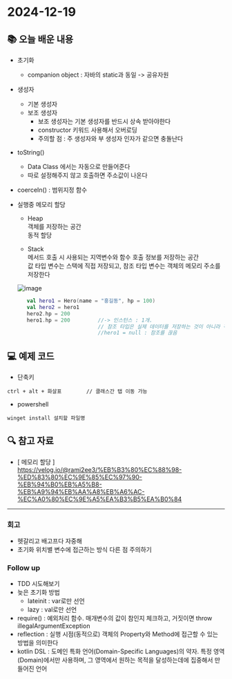 # 2024-12-19

## 📚 오늘 배운 내용
- 초기화
  - companion object : 자바의 static과 동일 -> 공유자원
- 생성자
  - 기본 생성자
  - 보조 생성자
    - 보조 생성자는 기본 생성자를 반드시 상속 받아야한다
    - constructor 키워드 사용해서 오버로딩
    - 주의할 점 : 주 생성자와 부 생성자 인자가 같으면 충돌난다
- toString() 
  - Data Class 에서는 자동으로 만들어준다
  - 따로 설정해주지 않고 호출하면 주소값이 나온다
- coerceIn() : 범위지정 함수

- 실행중 메모리 할당
  - Heap   
    객체를 저장하는 공간   
    동적 할당   
    
  - Stack    
    메서드 호출 시 사용되는 지역변수와 함수 호출 정보를 저장하는 공간   
    값 타입 변수는 스택에 직접 저장되고, 참조 타입 변수는 객체의 메모리 주소를 저장한다
    
  ![image](https://github.com/user-attachments/assets/3255fcd2-80a3-4b01-bd14-f4464301c98e)


  ```kotlin
     val hero1 = Hero(name = "홍길동", hp = 100)
     val hero2 = hero1
     hero2.hp = 200
     hero1.hp = 200         //-> 인스턴스 : 1개. 
                            // 참조 타입은 실제 데이터를 저장하는 것이 아니라 객체가 저장된 메모리 위치를 가리킨다
                            //hero1 = null : 참조를 끊음
  ```

## 💻 예제 코드
<!-- 실습한 코드나 예제를 추가 -->
- 단축키
```text
ctrl + alt + 화살표        // 클래스간 탭 이동 가능
```
- powershell
```shell
winget install 설치할 파일명
```

## 🔍 참고 자료

- [ 메모리 할당 ]     
https://velog.io/@rami2ee3/%EB%B3%80%EC%88%98-%ED%83%80%EC%9E%85%EC%97%90-%EB%94%B0%EB%A5%B8-%EB%A9%94%EB%AA%A8%EB%A6%AC-%EC%A0%80%EC%9E%A5%EA%B3%B5%EA%B0%84

---

### 회고

- 헷갈리고 배고프다 자중해
- 초기화 위치별 변수에 접근하는 방식 다른 점 주의하기


### Follow up

- TDD 시도해보기
- 늦은 초기화 방법
  - lateinit : var로만 선언
  - lazy : val로만 선언
- require() : 예외처리 함수. 매개변수의 값이 참인지 체크하고, 거짓이면 throw illegalArgumentException
- reflection : 실행 시점(동적으로) 객체의 Property와 Method에 접근할 수 있는 방법을 의미한다
- kotlin DSL : 도메인 특화 언어(Domain-Specific Languages)의 약자. 특정 영역(Domain)에서만 사용하며, 그 영역에서 원하는 목적을 달성하는데에 집중해서 만들어진 언어
